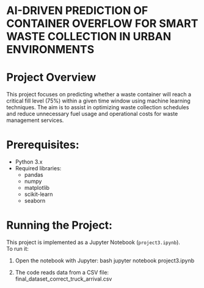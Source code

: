 # AI-DRIVEN PREDICTION OF CONTAINER OVERFLOW FOR SMART WASTE COLLECTION IN URBAN ENVIRONMENTS

# Project Overview

This project focuses on predicting whether a waste container will reach a critical fill level (75%) within a given time window using machine learning techniques. The aim is to assist in optimizing waste collection schedules and reduce unnecessary fuel usage and operational costs for waste management services.

# Prerequisites:
- Python 3.x
- Required libraries:
  - pandas
  - numpy
  - matplotlib
  - scikit-learn
  - seaborn

# Running the Project:
This project is implemented as a Jupyter Notebook (`project3.ipynb`).  
To run it:
1. Open the notebook with Jupyter:
   bash
   jupyter notebook project3.ipynb
   
2. The code reads data from a CSV file:
   final_dataset_correct_truck_arrival.csv
